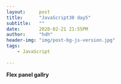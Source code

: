 ```yaml
---
layout:     post
title:      "JavaScript30 day5"
subtitle:   ""
date:       2020-02-21 21:55PM
author:     "hdh"
header-img: "img/post-bg-js-version.jpg"
tags:
    - JavaScript
  
---
```



**Flex panel gallry** 
